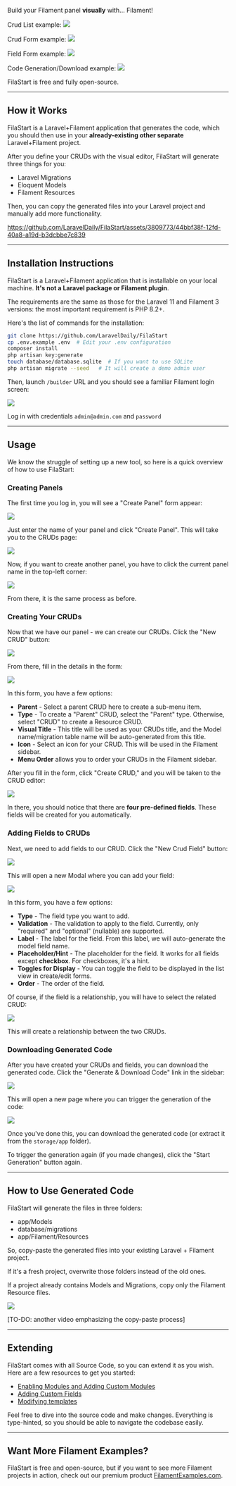 Build your Filament panel **visually** with... Filament!

Crud List example:
![](./.readme/images/crudListExample.png)

Crud Form example:
![](./.readme/images/crudFormExample.png)

Field Form example:
![](./.readme/images/crudFieldFormExample.png)

Code Generation/Download example:
![](./.readme/images/codeDownloadExample.png)

FilaStart is free and fully open-source.

---

## How it Works

FilaStart is a Laravel+Filament application that generates the code, which you should then use in your **already-existing other separate** Laravel+Filament project.

After you define your CRUDs with the visual editor, FilaStart will generate three things for you:

- Laravel Migrations
- Eloquent Models
- Filament Resources

Then, you can copy the generated files into your Laravel project and manually add more functionality.



https://github.com/LaravelDaily/FilaStart/assets/3809773/44bbf38f-12fd-40a8-a19d-b3dcbbe7c839



---

## Installation Instructions

FilaStart is a Laravel+Filament application that is installable on your local machine. **It's not a Laravel package or Filament plugin**.

The requirements are the same as those for the Laravel 11 and Filament 3 versions: the most important requirement is PHP 8.2+.

Here's the list of commands for the installation:

```sh
git clone https://github.com/LaravelDaily/FilaStart
cp .env.example .env  # Edit your .env configuration
composer install
php artisan key:generate
touch database/database.sqlite  # If you want to use SQLite
php artisan migrate --seed   # It will create a demo admin user
```

Then, launch `/builder` URL and you should see a familiar Filament login screen:

![](./.readme/images/loginScreen.png)

Log in with credentials `admin@admin.com` and `password`

---

## Usage

We know the struggle of setting up a new tool, so here is a quick overview of how to use FilaStart:

### Creating Panels

The first time you log in, you will see a "Create Panel" form appear:

![](./.readme/images/createPanelForm.png)

Just enter the name of your panel and click "Create Panel". This will take you to the CRUDs page:

![](./.readme/images/mainDashboard.png)

Now, if you want to create another panel, you have to click the current panel name in the top-left corner:

![](./.readme/images/panelDropdown.png)

From there, it is the same process as before.

### Creating Your CRUDs

Now that we have our panel - we can create our CRUDs. Click the "New CRUD" button:

![](./.readme/images/createCrudButton.png)

From there, fill in the details in the form:

![](./.readme/images/createCrudForm.png)

In this form, you have a few options:

- **Parent** - Select a parent CRUD here to create a sub-menu item.
- **Type** - To create a "Parent" CRUD, select the "Parent" type. Otherwise, select "CRUD" to create a Resource CRUD.
- **Visual Title** - This title will be used as your CRUDs title, and the Model name/migration table name will be auto-generated from this title.
- **Icon** - Select an icon for your CRUD. This will be used in the Filament sidebar.
- **Menu Order** allows you to order your CRUDs in the Filament sidebar.

After you fill in the form, click "Create CRUD," and you will be taken to the CRUD editor:

![](./.readme/images/crudEditor.png)

In there, you should notice that there are **four pre-defined fields**. These fields will be created for you automatically.

### Adding Fields to CRUDs

Next, we need to add fields to our CRUD. Click the "New Crud Field" button:

![](./.readme/images/newCrudFieldButton.png)

This will open a new Modal where you can add your field:

![](./.readme/images/newCrudFieldModal.png)

In this form, you have a few options:

- **Type** - The field type you want to add.
- **Validation** - The validation to apply to the field. Currently, only "required" and "optional" (nullable) are supported.
- **Label** - The label for the field. From this label, we will auto-generate the model field name.
- **Placeholder/Hint** - The placeholder for the field. It works for all fields except **checkbox**. For checkboxes, it's a hint.
- **Toggles for Display** - You can toggle the field to be displayed in the list view in create/edit forms.
- **Order** - The order of the field.

Of course, if the field is a relationship, you will have to select the related CRUD:

![](./.readme/images/relatedCrudField.png)

This will create a relationship between the two CRUDs.

### Downloading Generated Code

After you have created your CRUDs and fields, you can download the generated code. Click the "Generate & Download Code" link in the sidebar:

![](./.readme/images/generateDownloadCode.png)

This will open a new page where you can trigger the generation of the code:

![](./.readme/images/generateCodePage.png)

Once you've done this, you can download the generated code (or extract it from the `storage/app` folder).

To trigger the generation again (if you made changes), click the "Start Generation" button again.

---

## How to Use Generated Code

FilaStart will generate the files in three folders:

- app/Models
- database/migrations
- app/Filament/Resources

So, copy-paste the generated files into your existing Laravel + Filament project.

If it's a fresh project, overwrite those folders instead of the old ones.

If a project already contains Models and Migrations, copy only the Filament Resource files.

![](./.readme/images/exampleGraphOfFilesToCopy.png)

[TO-DO: another video emphasizing the copy-paste process]

---

## Extending

FilaStart comes with all Source Code, so you can extend it as you wish. Here are a few resources to get you started:

- [Enabling Modules and Adding Custom Modules](.readme/ModulesReadme.md)
- [Adding Custom Fields](.readme/CustomFields.md)
- [Modifying templates](.readme/ModifyingTemplates.md)

Feel free to dive into the source code and make changes. Everything is type-hinted, so you should be able to navigate the codebase easily.

---

## Want More Filament Examples?

FilaStart is free and open-source, but if you want to see more Filament projects in action, check out our premium product [FilamentExamples.com](https://filamentexamples.com).
